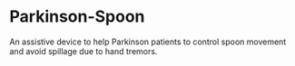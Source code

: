 # Parkinson-Spoon

An assistive device to help Parkinson patients to control spoon movement and avoid spillage due to hand tremors.
